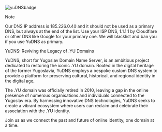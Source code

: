 ![yuDNSbadge](https://github.com/user-attachments/assets/d305a6ca-344e-41a1-8142-e4f28a759432)

> [!NOTE]
> Our DNS IP address is 185.226.0.40 and it should not be used as a primary DNS, but always at the end of the list. Use your ISP DNS, 1.1.1.1 by Cloudflare or other DNS like Google for your primary one. We will blacklist and ban you if you use YuDNS as primary.

YuDNS: Reviving the Legacy of .YU Domains

YuDNS, short for Yugoslav Domain Name Server, is an ambitious project dedicated to restoring the iconic .YU domain. Rooted in the digital heritage of the former Yugoslavia, YuDNS employs a bespoke custom DNS system to provide a platform for preserving cultural, historical, and regional identity in the digital age.

The .YU domain was officially retired in 2010, leaving a gap in the online presence of numerous organisations and individuals connected to the Yugoslav era. By harnessing innovative DNS technologies, YuDNS seeks to create a vibrant ecosystem where users can reclaim and celebrate their association with the .YU identity.

Join us as we connect the past and future of online identity, one domain at a time.

